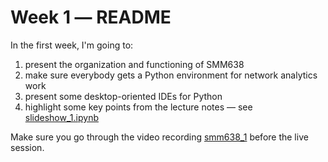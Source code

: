 # Week 1 ― README

In the first week, I'm going to:

1. present the organization and functioning of SMM638
2. make sure everybody gets a Python environment for network analytics work
3. present some desktop-oriented IDEs for Python
4. highlight some key points from the lecture notes ― see [slideshow_1.ipynb](https://github.com/simoneSantoni/net-analysis-smm638/blob/fab7aa6bd71b57efcc42fed5f5e6cfac961ce8dd/lectureNotes/week1/slideshow_1.ipynb)

Make sure you go through the video recording [smm638_1](https://web.microsoftstream.com/video/646ca999-91a3-48ea-b43b-d574437d4f51)
before the live session.
